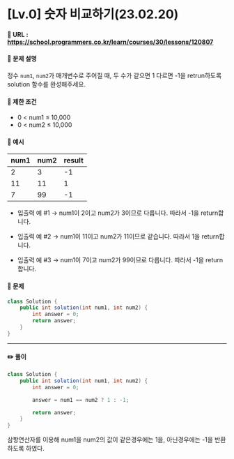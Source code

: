 # [Lv.0] 숫자 비교하기(23.02.20)

#### 📌 URL : https://school.programmers.co.kr/learn/courses/30/lessons/120807

#### 📌 문제 설명

정수 `num1`, `num2`가 매개변수로 주어질 때, 두 수가 같으면 1 다르면 -1을 retrun하도록 solution 함수를 완성해주세요.

#### 📌 제한 조건

- 0 < num1 ≤ 10,000
- 0 < num2 ≤ 10,000

#### 📌 예시

| num1 | num2 | result |
| ---- | ---- | ------ |
| 2    | 3    | -1     |
| 11   | 11   | 1      |
| 7    | 99   | -1     |

- 입출력 예 #1
  → num1이 2이고 num2가 3이므로 다릅니다. 따라서 -1을 return합니다.

- 입출력 예 #2
  → num1이 11이고 num2가 11이므로 같습니다. 따라서 1을 return합니다.

- 입출력 예 #3
  → num1이 7이고 num2가 99이므로 다릅니다. 따라서 -1을 return합니다.

#### 📌 문제

```java
class Solution {
    public int solution(int num1, int num2) {
        int answer = 0;
        return answer;
    }
}
```

---

#### ✏️ 풀이

```java
class Solution {
    public int solution(int num1, int num2) {
        int answer = 0;

        answer = num1 == num2 ? 1 : -1;

        return answer;
    }
}
```

삼항연산자를 이용해 num1을 num2의 값이 같은경우에는 1을, 아닌경우에는 -1을 반환하도록 하였다.
